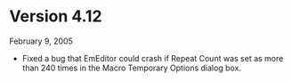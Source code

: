 # Version 4.12

February 9, 2005

- Fixed a bug that EmEditor could crash if Repeat Count was set as more than 240 times in the Macro Temporary Options dialog box.